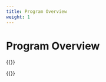 ```yaml
---
title: Program Overview
weight: 1
---
```


# Program Overview

{{<programLastUpdate>}}

{{<programOverview>}}
